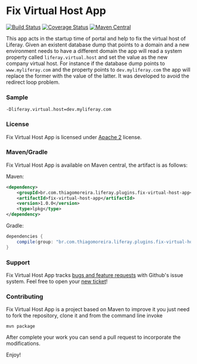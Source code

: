 Fix Virtual Host App
==========
[![Build Status](https://travis-ci.org/tmoreira2020/fix-virtual-host-app.svg?branch=master)](https://travis-ci.org/tmoreira2020/fix-virtual-host-app)
[![Coverage Status](https://coveralls.io/repos/tmoreira2020/fix-virtual-host-app/badge.svg?branch=master)](https://coveralls.io/r/tmoreira2020/fix-virtual-host-app?branch=master)
[![Maven Central](https://maven-badges.herokuapp.com/maven-central/br.com.thiagomoreira.liferay.plugins.fix-virtual-host-app/fix-virtual-host-app/badge.svg)](https://maven-badges.herokuapp.com/maven-central/br.com.thiagomoreira.liferay.plugins.fix-virtual-host-app/fix-virtual-host-app)

This app acts in the startup time of portal and help to fix the virtual host of Liferay. Given an existent database dump that points to a domain and a new environment needs to have a different domain the app will read a system property called `liferay.virtual.host` and set the value as the new company virtual host. For instance if the database dump points to `www.myliferay.com` and the property points to `dev.myliferay.com` the app will replace the former with the value of the latter. It was developed to avoid the redirect loop problem.

### Sample

```-Dliferay.virtual.host=dev.myliferay.com```

### License

Fix Virtual Host App is licensed under [Apache 2](http://www.apache.org/licenses/LICENSE-2.0) license.

### Maven/Gradle

Fix Virtual Host App is available on Maven central, the artifact is as follows:

Maven:

```xml
<dependency>
    <groupId>br.com.thiagomoreira.liferay.plugins.fix-virtual-host-app</groupId>
    <artifactId>fix-virtual-host-app</artifactId>
    <version>1.0.0</version>
    <type>lpkg</type>
</dependency>
```
Gradle:

```groovy
dependencies {
    compile(group: "br.com.thiagomoreira.liferay.plugins.fix-virtual-host-app", name: "fix-virtual-host-app", version: "1.0.0", type: "lpkg");
}
```
### Support
Fix Virtual Host App tracks [bugs and feature requests](https://github.com/tmoreira2020/fix-virtual-host-app/issues) with Github's issue system. Feel free to open your [new ticket](https://github.com/tmoreira2020/fix-virtual-host-app/issues/new)!

### Contributing

Fix Virtual Host App is a project based on Maven to improve it you just need to fork the repository, clone it and from the command line invoke

```shell
mvn package
```
After complete your work you can send a pull request to incorporate the modifications.

Enjoy!
